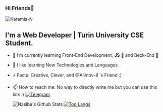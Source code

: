 ### Hi Friends👋
<p align="left"> <img src="https://komarev.com/ghpvc/?username=Karamis-N" alt="Karamis-N" /> </p> 

## I'm a Web Developer | Turin University CSE Student.

- 🔭 I’m currently learning Front-End Development, <b>JS</b> 🚀 and Beck-End 🤖
- 🌱 I like learning New Technologies and Languages
- ⚡ Facts:  Creative, Clever, and @Alimov-8 's Friend :) 
- 📫 How to reach me: No way to directly write me but you can use this link :)
[![Telegram](https://img.shields.io/badge/-Telegram-2CA5E0?style=flat-square&logo=telegram&logoColor=white)](https://t.me/Alimov_8)

  <img align="left" alt="Nasiba's Github Stats" src="https://github-readme-stats.vercel.app/api?username=Karamis-N&show_icons=true&hide_border=true" />
  
[![Top Langs](https://github-readme-stats.vercel.app/api/top-langs/?username=Karamis-N&layout=compact)](https://github.com/Karamis-N/github-readme-stats)

<!--
**Alimov-8/Alimov-8** is a ✨ _special_ ✨ repository because its `README.md` (this file) appears on your GitHub profile.

Here are some ideas to get you started:

- 🔭 I’m currently working on ...
- 🌱 I’m currently learning ...
- 👯 I’m looking to collaborate with other developers
- 🤔 I’m looking for help with ...
- 💬 Ask me about ...
- 📫 How to reach me: 
- 😄 Pronouns: ...
- ⚡ Fun fact: ...
- 🔮 <img src="https://media.giphy.com/media/WUlplcMpOCEmTGBtBW/giphy.gif" width="35">
-->
